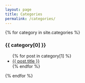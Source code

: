```yaml
---
layout: page
title: Categories
permalink: /categories/
---
```


{% for category in site.categories %}
  <h3 id="{{ category[0] | slugize }}">{{ category[0] }}</h3>
  <ul>
    {% for post in category[1] %}
      <li><a href="{{ site.baseurl }}{{ post.url }}">{{ post.title }}</a></li>
    {% endfor %}
  </ul>
{% endfor %}